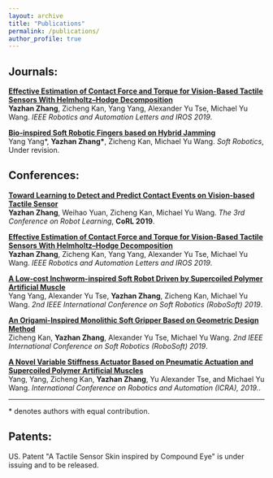```yaml
---
layout: archive
title: "Publications"
permalink: /publications/
author_profile: true
---
```


## Journals:

<b>[Effective Estimation of Contact Force and Torque for Vision-Based Tactile Sensors With Helmholtz–Hodge Decomposition](http://adamzhang129.github.io/publications/EstContactForce)</b> 
<br> 
<b>Yazhan Zhang</b>, Zicheng Kan, Yang Yang, Alexander Yu Tse, Michael Yu Wang.
<i>IEEE Robotics and Automation Letters and IROS 2019</i>.
 
<b>[Bio-inspired Soft Robotic Fingers based on Hybrid Jamming]()</b> 
<br> 
Yang Yang*, <b>Yazhan Zhang*</b>, Zicheng Kan, Michael Yu Wang.
<i>Soft Robotics</i>, Under revision.

## Conferences:

<b>[Toward Learning to Detect and Predict Contact Events on Vision-based Tactile Sensor](http://adamzhang129.github.io/publications/ContactEventLearning)</b> 
<br> 
<b>Yazhan Zhang</b>, Weihao Yuan, Zicheng Kan, Michael Yu Wang.
<i>The 3rd Conference on Robot Learning</i>, <b>CoRL 2019</b>.

<b>[Effective Estimation of Contact Force and Torque for Vision-Based Tactile Sensors With Helmholtz–Hodge Decomposition](http://adamzhang129.github.io/publications/EstContactForce)</b> 
<br> 
<b>Yazhan Zhang</b>, Zicheng Kan, Yang Yang, Alexander Yu Tse, Michael Yu Wang.
<i>IEEE Robotics and Automation Letters and IROS 2019</i>.

<b>[A Low-cost Inchworm-inspired Soft Robot Driven by Supercoiled Polymer Artificial Muscle](http://adamzhang129.github.io/publications/Inchworm)</b> 
<br> 
Yang Yang, Alexander Yu Tse, <b>Yazhan Zhang</b>, Zicheng Kan, Michael Yu Wang.
<i>2nd IEEE International Conference on Soft Robotics (RoboSoft) 2019</i>.

<b>[An Origami-Inspired Monolithic Soft Gripper Based on Geometric Design Method](http://adamzhang129.github.io/publications/OrigamiGripper)</b> 
<br> 
Zicheng Kan, <b>Yazhan Zhang</b>, Alexander Yu Tse, Michael Yu Wang.
<i>2nd IEEE International Conference on Soft Robotics (RoboSoft) 2019</i>.

<b>[A Novel Variable Stiffness Actuator Based on Pneumatic Actuation and Supercoiled Polymer Artificial Muscles](http://adamzhang129.github.io/publications/SupercoiledFinger)</b> 
<br> 
Yang, Yang, Zicheng Kan, <b>Yazhan Zhang</b>, Yu Alexander Tse, and Michael Yu Wang.
<i>International Conference on Robotics and Automation (ICRA), 2019.</i>.

---
\* denotes authors with equal contribution.

## Patents:

US. Patent "A Tactile Sensor Skin inspired by Compound Eye" is under issuing and to be released.
